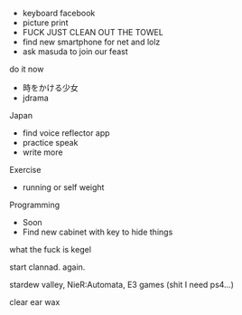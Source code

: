 - keyboard facebook
- picture print
- FUCK JUST CLEAN OUT THE TOWEL
- find new smartphone for net and lolz
- ask masuda to join our feast

do it now
- 時をかける少女
- jdrama

Japan
- find voice reflector app
- practice speak
- write more

Exercise
- running or self weight

Programming
- Soon
- Find new cabinet with key to hide things

what the fuck is kegel

start clannad. again.

stardew valley, 
NieR:Automata,
E3 games (shit I need ps4...)

clear ear wax
